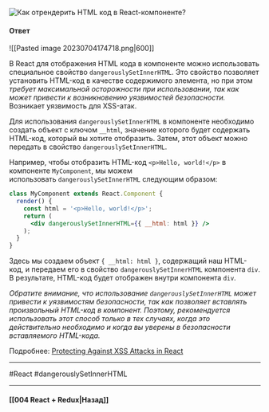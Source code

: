  ![Как отрендерить HTML код в React-компоненте?](https://youtu.be/GZUy2i6QN7o?t=572)

#### Ответ

![[Pasted image 20230704174718.png|600]]

В React для отображения HTML кода в компоненте можно использовать специальное свойство `dangerouslySetInnerHTML`. Это свойство позволяет установить HTML-код в качестве содержимого элемента, но при этом *требует максимальной осторожности при использовании, так как может привести к возникновению уязвимостей безопасности.* Возникает уязвимость для XSS-атак.

Для использования `dangerouslySetInnerHTML` в компоненте необходимо создать объект с ключом `__html`, значение которого будет содержать HTML-код, который вы хотите отобразить. Затем, этот объект можно передать в свойство `dangerouslySetInnerHTML`.

Например, чтобы отобразить HTML-код `<p>Hello, world!</p>` в компоненте `MyComponent`, мы можем использовать `dangerouslySetInnerHTML` следующим образом:

```jsx
class MyComponent extends React.Component {
  render() {
    const html = '<p>Hello, world!</p>';
    return (
      <div dangerouslySetInnerHTML={{ __html: html }} />
    );
  }
}
```

Здесь мы создаем объект `{ __html: html }`, содержащий наш HTML-код, и передаем его в свойство `dangerouslySetInnerHTML` компонента `div`. В результате, HTML-код будет отображен внутри компонента `div`.

*Обратите внимание, что использование `dangerouslySetInnerHTML` может привести к уязвимостям безопасности, так как позволяет вставлять произвольный HTML-код в компонент. Поэтому, рекомендуется использовать этот способ только в тех случаях, когда это действительно необходимо и когда вы уверены в безопасности вставляемого HTML-кода.*

Подробнее: [Protecting Against XSS Attacks in React](https://dev.to/thawkin3/protecting-against-xss-attacks-in-react-441m)

____
#React #dangerouslySetInnerHTML 

____

#### [[004 React + Redux|Назад]]